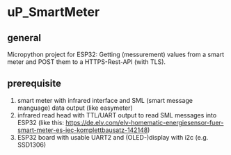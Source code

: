 # uP_SmartMeter
## general
Micropython project for ESP32:
Getting (messurement) values from a smart meter and POST them to a HTTPS-Rest-API (with TLS).

## prerequisite
1. smart meter with infrared interface and SML (smart message manguage) data output (like easymeter)
2. infrared read head with TTL/UART output to read SML messages into ESP32 (like this: https://de.elv.com/elv-homematic-energiesensor-fuer-smart-meter-es-iec-komplettbausatz-142148)
3. ESP32 board with usable UART2 and (OLED-)display with i2c (e.g. SSD1306)
